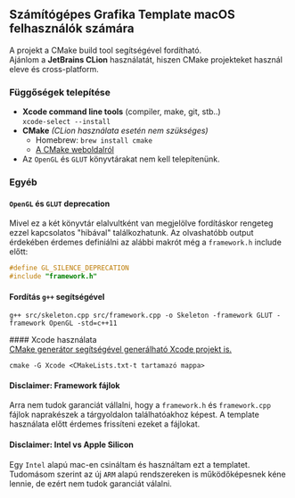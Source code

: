 ## Számítógépes Grafika Template macOS felhasználók számára
A projekt a CMake build tool segítségével fordítható.  
Ajánlom a **JetBrains CLion** használatát, hiszen CMake projekteket használ eleve és cross-platform.  
### Függőségek telepítése
- **Xcode command line tools** (compiler, make, git, stb..)  
  `xcode-select --install`
- **CMake** *(CLion használata esetén nem szükséges)*
  - Homebrew: `brew install cmake`
  - [A CMake weboldalról](https://cmake.org/)
- Az `OpenGL` és `GLUT` könyvtárakat nem kell telepítenünk.  
### Egyéb
#### `OpenGL` és `GLUT` deprecation
Mivel ez a két könyvtár elalvultként van megjelölve fordításkor rengeteg ezzel kapcsolatos "hibával" találkozhatunk. Az olvashatóbb output érdekében érdemes definiálni az alábbi makrót még a `framework.h` include előtt:  
```c++
#define GL_SILENCE_DEPRECATION
#include "framework.h"
```
#### Fordítás `g++` segítségével
```console
g++ src/skeleton.cpp src/framework.cpp -o Skeleton -framework GLUT -framework OpenGL -std=c++11
```  
#### Xcode használata  
[CMake generátor segítségével generálható Xcode projekt is.](https://cmake.org/cmake/help/v3.0/manual/cmake-generators.7.html)
```console
cmake -G Xcode <CMakeLists.txt-t tartamazó mappa>
```
#### **Disclaimer: Framework fájlok**
Arra nem tudok garanciát vállalni, hogy a `framework.h` és `framework.cpp` fájlok naprakészek a tárgyoldalon találhatóakhoz képest. A template használata előtt érdemes frissíteni ezeket a fájlokat.
#### **Disclaimer: Intel vs Apple Silicon**
Egy `Intel` alapú mac-en csináltam és használtam ezt a templatet. Tudomásom szerint az új `ARM` alapú rendszereken is működőképesnek kéne lennie, de ezért nem tudok garanciát válalni.